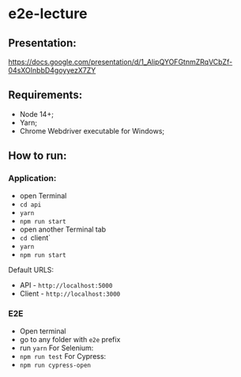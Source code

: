 # e2e-lecture

## Presentation: 
https://docs.google.com/presentation/d/1_AlipQYOFGtnmZRqVCbZf-04sXOInbbD4goyyezX7ZY

## Requirements:
- Node 14+;
- Yarn;
- Chrome Webdriver executable for Windows;

## How to run:
### Application:
- open Terminal
- `cd api`
- `yarn`
- `npm run start`
- open another Terminal tab
- `cd `client`
- `yarn`
- `npm run start`

Default URLS:
- API - `http://localhost:5000`
- Client - `http://localhost:3000`

### E2E
- Open terminal
- go to any folder with `e2e` prefix
- run `yarn`
For Selenium:
- `npm run test`
For Cypress:
- `npm run cypress-open`
